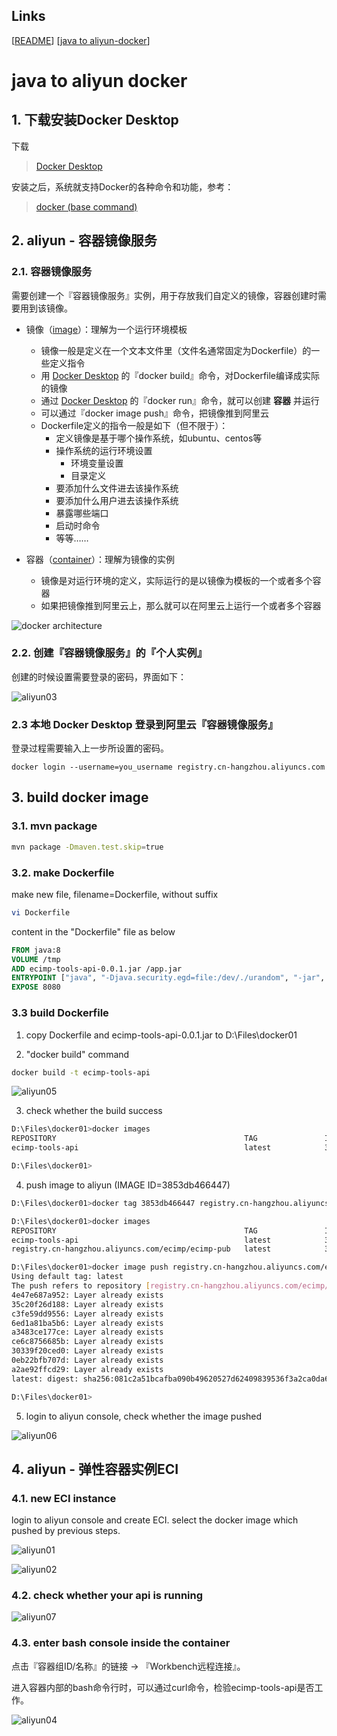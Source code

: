 ## Links
[[README](../README.md)]
[[java to aliyun-docker](<../doc/java-to-aliyun-docker.md>)]

# java to aliyun docker

## 1. 下载安装Docker Desktop

下载

> [Docker Desktop](https://www.docker.com/products/docker-desktop/)

安装之后，系统就支持Docker的各种命令和功能，参考：

> [docker (base command)](https://docs.docker.com/engine/reference/commandline/docker/)

## 2. aliyun - 容器镜像服务

### 2.1. 容器镜像服务

需要创建一个『容器镜像服务』实例，用于存放我们自定义的镜像，容器创建时需要用到该镜像。

- 镜像（[image](https://docs.docker.com/get-started/overview/#:~:text=of%20those%20objects.-,Images,-An%20image%20is)）：理解为一个运行环境模板
  - 镜像一般是定义在一个文本文件里（文件名通常固定为Dockerfile）的一些定义指令
  - 用 [Docker Desktop](<#1-下载安装Docker-Desktop>) 的『docker build』命令，对Dockerfile编译成实际的镜像
  - 通过 [Docker Desktop](<#1-下载安装Docker-Desktop>) 的『docker run』命令，就可以创建 **容器** 并运行
  - 可以通过『docker image push』命令，把镜像推到阿里云
  - Dockerfile定义的指令一般是如下（但不限于）：
    - 定义镜像是基于哪个操作系统，如ubuntu、centos等
    - 操作系统的运行环境设置
      - 环境变量设置
      - 目录定义
    - 要添加什么文件进去该操作系统
    - 要添加什么用户进去该操作系统
    - 暴露哪些端口
    - 启动时命令
    - 等等……

- 容器（[container](https://docs.docker.com/get-started/overview/#:~:text=other%20virtualization%20technologies.-,Containers,-A%20container%20is)）：理解为镜像的实例
  - 镜像是对运行环境的定义，实际运行的是以镜像为模板的一个或者多个容器
  - 如果把镜像推到阿里云上，那么就可以在阿里云上运行一个或者多个容器

![docker architecture](<./java-to-aliyun-docker/architecture.svg>)

### 2.2. 创建『容器镜像服务』的『个人实例』

创建的时候设置需要登录的密码，界面如下：

![aliyun03](./java-to-aliyun-docker/aliyun03.png)

### 2.3 本地 Docker Desktop 登录到阿里云『容器镜像服务』

登录过程需要输入上一步所设置的密码。

```shell
docker login --username=you_username registry.cn-hangzhou.aliyuncs.com
```

## 3. build docker image

### 3.1. mvn package

```bash
mvn package -Dmaven.test.skip=true
```

### 3.2. make Dockerfile

make new file, filename=Dockerfile, without suffix

```bash
vi Dockerfile
```

content in the "Dockerfile" file as below

```dockerfile
FROM java:8
VOLUME /tmp
ADD ecimp-tools-api-0.0.1.jar /app.jar
ENTRYPOINT ["java", "-Djava.security.egd=file:/dev/./urandom", "-jar", "/app.jar"]
EXPOSE 8080
```

### 3.3 build Dockerfile

1. copy Dockerfile and ecimp-tools-api-0.0.1.jar to D:\Files\docker01

2. "docker build" command

```bash
docker build -t ecimp-tools-api
```

![aliyun05](./java-to-aliyun-docker/aliyun05.png)

3. check whether the build success

```bash
D:\Files\docker01>docker images
REPOSITORY                                          TAG               IMAGE ID       CREATED           SIZE
ecimp-tools-api                                     latest            3853db466447   2 minutes ago     676MB

D:\Files\docker01>
```

4. push image to aliyun (IMAGE ID=3853db466447)

```bash
D:\Files\docker01>docker tag 3853db466447 registry.cn-hangzhou.aliyuncs.com/ecimp/ecimp-pub

D:\Files\docker01>docker images
REPOSITORY                                          TAG               IMAGE ID       CREATED           SIZE
ecimp-tools-api                                     latest            3853db466447   2 minutes ago     676MB
registry.cn-hangzhou.aliyuncs.com/ecimp/ecimp-pub   latest            3853db466447   2 minutes ago     676MB

D:\Files\docker01>docker image push registry.cn-hangzhou.aliyuncs.com/ecimp/ecimp-pub
Using default tag: latest
The push refers to repository [registry.cn-hangzhou.aliyuncs.com/ecimp/ecimp-pub]
4e47e687a952: Layer already exists
35c20f26d188: Layer already exists
c3fe59dd9556: Layer already exists
6ed1a81ba5b6: Layer already exists
a3483ce177ce: Layer already exists
ce6c8756685b: Layer already exists
30339f20ced0: Layer already exists
0eb22bfb707d: Layer already exists
a2ae92ffcd29: Layer already exists
latest: digest: sha256:081c2a51bcafba090b49620527d62409839536f3a2ca0da67a8c4960c53792c4 size: 2212

D:\Files\docker01>
```

5. login to aliyun console, check whether the image pushed

![aliyun06](./java-to-aliyun-docker/aliyun06.png)

## 4. aliyun - 弹性容器实例ECI

### 4.1. new ECI instance

login to aliyun console and create ECI. select the docker image which pushed by previous steps.

![aliyun01](<./java-to-aliyun-docker/aliyun01.png>)

![aliyun02](./java-to-aliyun-docker/aliyun02.png)

### 4.2. check whether your api is running

![aliyun07](./java-to-aliyun-docker/aliyun07.png)

### 4.3. enter bash console inside the container

点击『容器组ID/名称』的链接 -> 『Workbench远程连接』。

进入容器内部的bash命令行时，可以通过curl命令，检验ecimp-tools-api是否工作。

![aliyun04](./java-to-aliyun-docker/aliyun04.png)
